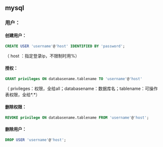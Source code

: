 ## mysql

### 用户：

#### 创建用户：

```sql
CREATE USER 'username'@'host' IDENTIFIED BY 'password';
```

（ host ：指定登录ip，不限制时用%）

#### 授权：

```sql
GRANT privileges ON databasename.tablename TO 'username'@'host'
```

（ privileges：权限，全给all；databasename：数据库名；tablename：可操作表权限，全给*.*）

#### 删除权限：

```sql
REVOKE privilege ON databasename.tablename FROM 'username'@'host';
```

#### 删除用户：

```sql
DROP USER 'username'@'host';
```

